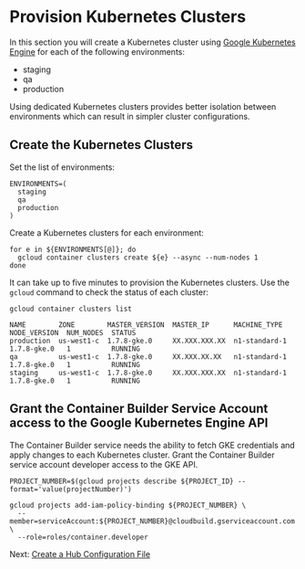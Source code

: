 # Provision Kubernetes Clusters

In this section you will create a Kubernetes cluster using [Google Kubernetes Engine](https://cloud.google.com/kubernetes-engine) for each of the following environments:

* staging
* qa
* production

Using dedicated Kubernetes clusters provides better isolation between environments which can result in simpler cluster configurations.

## Create the Kubernetes Clusters

Set the list of environments:

```
ENVIRONMENTS=(
  staging
  qa
  production
)
```

Create a Kubernetes clusters for each environment:

```
for e in ${ENVIRONMENTS[@]}; do
  gcloud container clusters create ${e} --async --num-nodes 1
done
```

It can take up to five minutes to provision the Kubernetes clusters. Use the `gcloud` command to check the status of each cluster:

```
gcloud container clusters list
```
```
NAME        ZONE        MASTER_VERSION  MASTER_IP      MACHINE_TYPE   NODE_VERSION  NUM_NODES  STATUS
production  us-west1-c  1.7.8-gke.0     XX.XXX.XXX.XX  n1-standard-1  1.7.8-gke.0   1          RUNNING
qa          us-west1-c  1.7.8-gke.0     XX.XXX.XX.XX   n1-standard-1  1.7.8-gke.0   1          RUNNING
staging     us-west1-c  1.7.8-gke.0     XX.XXX.XXX.XX  n1-standard-1  1.7.8-gke.0   1          RUNNING
```

## Grant the Container Builder Service Account access to the Google Kubernetes Engine API

The Container Builder service needs the ability to fetch GKE credentials and apply changes to each Kubernetes cluster. Grant the Container Builder service account developer access to the GKE API.

```
PROJECT_NUMBER=$(gcloud projects describe ${PROJECT_ID} --format='value(projectNumber)')
```

```
gcloud projects add-iam-policy-binding ${PROJECT_NUMBER} \
  --member=serviceAccount:${PROJECT_NUMBER}@cloudbuild.gserviceaccount.com \
  --role=roles/container.developer
```

Next: [Create a Hub Configuration File](hub-configuration-file.md)
